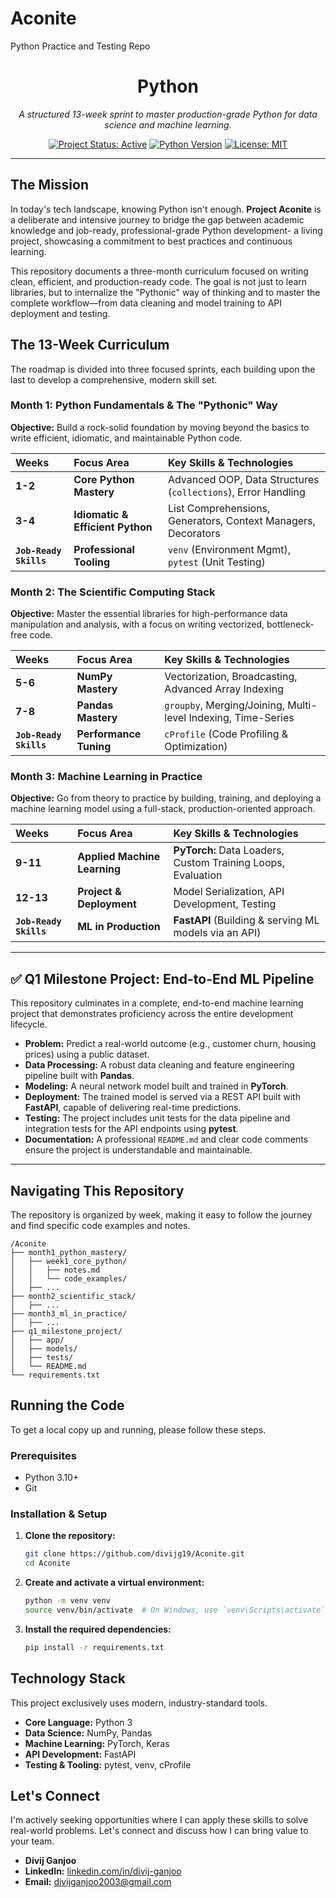 # Aconite
Python Practice and Testing Repo

<div align="center">

# Python

*A structured 13-week sprint to master production-grade Python for data science and machine learning.*

[![Project Status: Active](https://img.shields.io/badge/status-active-success.svg)](https://github.com/divijg19/Aconite)
[![Python Version](https://img.shields.io/badge/python-3.14%2B-blue.svg)](https://www.python.org/downloads/)
[![License: MIT](https://img.shields.io/badge/License-MIT-yellow.svg)](https://opensource.org/licenses/MIT)

</div>

---

## The Mission

In today's tech landscape, knowing Python isn't enough. **Project Aconite** is a deliberate and intensive journey to bridge the gap between academic knowledge and job-ready, professional-grade Python development- a living project, showcasing a commitment to best practices and continuous learning.

This repository documents a three-month curriculum focused on writing clean, efficient, and production-ready code. The goal is not just to learn libraries, but to internalize the "Pythonic" way of thinking and to master the complete workflow—from data cleaning and model training to API deployment and testing.


## The 13-Week Curriculum

The roadmap is divided into three focused sprints, each building upon the last to develop a comprehensive, modern skill set.

### **Month 1: Python Fundamentals & The "Pythonic" Way**

**Objective:** Build a rock-solid foundation by moving beyond the basics to write efficient, idiomatic, and maintainable Python code.

| Weeks | Focus Area                   | Key Skills & Technologies                                  |
| :---- | :--------------------------- | :--------------------------------------------------------- |
| **1-2** | **Core Python Mastery**        | Advanced OOP, Data Structures (`collections`), Error Handling |
| **3-4** | **Idiomatic & Efficient Python** | List Comprehensions, Generators, Context Managers, Decorators |
| **`Job-Ready Skills`** | **Professional Tooling**     | `venv` (Environment Mgmt), `pytest` (Unit Testing)         |

### **Month 2: The Scientific Computing Stack**

**Objective:** Master the essential libraries for high-performance data manipulation and analysis, with a focus on writing vectorized, bottleneck-free code.

| Weeks | Focus Area            | Key Skills & Technologies                          |
| :---- | :-------------------- | :------------------------------------------------- |
| **5-6** | **NumPy Mastery**     | Vectorization, Broadcasting, Advanced Array Indexing |
| **7-8** | **Pandas Mastery**    | `groupby`, Merging/Joining, Multi-level Indexing, Time-Series |
| **`Job-Ready Skills`** | **Performance Tuning** | `cProfile` (Code Profiling & Optimization)         |

### **Month 3: Machine Learning in Practice**

**Objective:** Go from theory to practice by building, training, and deploying a machine learning model using a full-stack, production-oriented approach.

| Weeks   | Focus Area               | Key Skills & Technologies                               |
| :------ | :----------------------- | :------------------------------------------------------ |
| **9-11**  | **Applied Machine Learning** | **PyTorch:** Data Loaders, Custom Training Loops, Evaluation |
| **12-13** | **Project & Deployment**   | Model Serialization, API Development, Testing           |
| **`Job-Ready Skills`** | **ML in Production**       | **FastAPI** (Building & serving ML models via an API)     |

---

## ✅ Q1 Milestone Project: End-to-End ML Pipeline

This repository culminates in a complete, end-to-end machine learning project that demonstrates proficiency across the entire development lifecycle.

*   **Problem:** Predict a real-world outcome (e.g., customer churn, housing prices) using a public dataset.
*   **Data Processing:** A robust data cleaning and feature engineering pipeline built with **Pandas**.
*   **Modeling:** A neural network model built and trained in **PyTorch**.
*   **Deployment:** The trained model is served via a REST API built with **FastAPI**, capable of delivering real-time predictions.
*   **Testing:** The project includes unit tests for the data pipeline and integration tests for the API endpoints using **pytest**.
*   **Documentation:** A professional `README.md` and clear code comments ensure the project is understandable and maintainable.

---

## Navigating This Repository

The repository is organized by week, making it easy to follow the journey and find specific code examples and notes.

```
/Aconite
├── month1_python_mastery/
│   ├── week1_core_python/
│   │   ├── notes.md
│   │   └── code_examples/
│   ├── ...
├── month2_scientific_stack/
│   ├── ...
├── month3_ml_in_practice/
│   ├── ...
├── q1_milestone_project/
│   ├── app/
│   ├── models/
│   ├── tests/
│   └── README.md
└── requirements.txt
```

## Running the Code

To get a local copy up and running, please follow these steps.

### Prerequisites

*   Python 3.10+
*   Git

### Installation & Setup

1.  **Clone the repository:**
    ```sh
    git clone https://github.com/divijg19/Aconite.git
    cd Aconite
    ```
2.  **Create and activate a virtual environment:**
    ```sh
    python -m venv venv
    source venv/bin/activate  # On Windows, use `venv\Scripts\activate`
    ```
3.  **Install the required dependencies:**
    ```sh
    pip install -r requirements.txt
    ```

## Technology Stack

This project exclusively uses modern, industry-standard tools.

*   **Core Language:** Python 3
*   **Data Science:** NumPy, Pandas
*   **Machine Learning:** PyTorch, Keras
*   **API Development:** FastAPI
*   **Testing & Tooling:** pytest, venv, cProfile

## Let's Connect

I'm actively seeking opportunities where I can apply these skills to solve real-world problems. Let's connect and discuss how I can bring value to your team.

*   **Divij Ganjoo**
*   **LinkedIn:** [linkedin.com/in/divij-ganjoo](https://linkedin.com/in/divij-ganjoo)
*   **Email:** [divijganjoo2003@gmail.com](mailto:divijganjoo2003@gmail.com)
